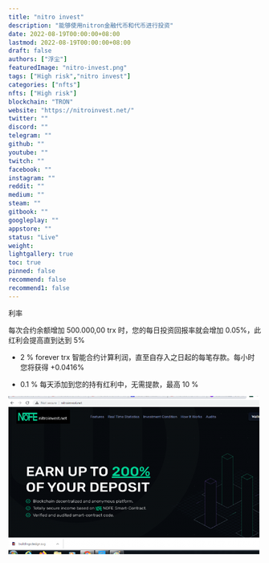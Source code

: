 ```yaml
---
title: "nitro invest"
description: "能够使用nitron金融代币和代币进行投资"
date: 2022-08-19T00:00:00+08:00
lastmod: 2022-08-19T00:00:00+08:00
draft: false
authors: ["浮尘"]
featuredImage: "nitro-invest.png"
tags: ["High risk","nitro invest"]
categories: ["nfts"]
nfts: ["High risk"]
blockchain: "TRON"
website: "https://nitroinvest.net/"
twitter: ""
discord: ""
telegram: ""
github: ""
youtube: ""
twitch: ""
facebook: ""
instagram: ""
reddit: ""
medium: ""
steam: ""
gitbook: ""
googleplay: ""
appstore: ""
status: "Live"
weight: 
lightgallery: true
toc: true
pinned: false
recommend: false
recommend1: false
---
```

利率

每次合约余额增加 500.000,00 trx 时，您的每日投资回报率就会增加 0.05%，此红利会提高直到达到 5%

 + 2 % forever trx 智能合约计算利润，直至自存入之日起的每笔存款。每小时您将获得 +0.0416%

 + 0.1 % 每天添加到您的持有红利中，无需提款，最高 10 %

![1](1354654213.png)